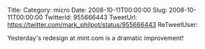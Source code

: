 Title: 
Category: micro
Date: 2008-10-11T00:00:00
Slug: 2008-10-11T00:00:00
TwitterId: 955666443
TweetUrl: https://twitter.com/mark_philpot/status/955666443
ReTweetUser: 

Yesterday's redesign at mint.com is a dramatic improvement!